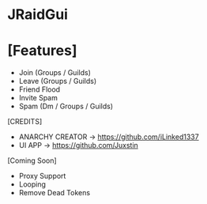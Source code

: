 # JRaidGui

# [Features]
- Join (Groups / Guilds)
- Leave (Groups / Guilds)
- Friend Flood
- Invite Spam
- Spam (Dm / Groups / Guilds)

[CREDITS]
- ANARCHY CREATOR -> https://github.com/iLinked1337
- UI APP -> https://github.com/Juxstin

[Coming Soon]
- Proxy Support
- Looping
- Remove Dead Tokens
